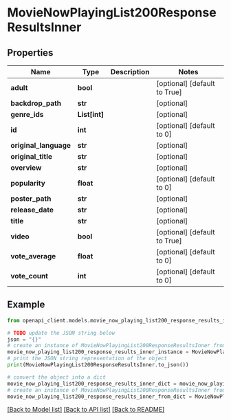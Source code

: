 # MovieNowPlayingList200ResponseResultsInner


## Properties

Name | Type | Description | Notes
------------ | ------------- | ------------- | -------------
**adult** | **bool** |  | [optional] [default to True]
**backdrop_path** | **str** |  | [optional] 
**genre_ids** | **List[int]** |  | [optional] 
**id** | **int** |  | [optional] [default to 0]
**original_language** | **str** |  | [optional] 
**original_title** | **str** |  | [optional] 
**overview** | **str** |  | [optional] 
**popularity** | **float** |  | [optional] [default to 0]
**poster_path** | **str** |  | [optional] 
**release_date** | **str** |  | [optional] 
**title** | **str** |  | [optional] 
**video** | **bool** |  | [optional] [default to True]
**vote_average** | **float** |  | [optional] [default to 0]
**vote_count** | **int** |  | [optional] [default to 0]

## Example

```python
from openapi_client.models.movie_now_playing_list200_response_results_inner import MovieNowPlayingList200ResponseResultsInner

# TODO update the JSON string below
json = "{}"
# create an instance of MovieNowPlayingList200ResponseResultsInner from a JSON string
movie_now_playing_list200_response_results_inner_instance = MovieNowPlayingList200ResponseResultsInner.from_json(json)
# print the JSON string representation of the object
print(MovieNowPlayingList200ResponseResultsInner.to_json())

# convert the object into a dict
movie_now_playing_list200_response_results_inner_dict = movie_now_playing_list200_response_results_inner_instance.to_dict()
# create an instance of MovieNowPlayingList200ResponseResultsInner from a dict
movie_now_playing_list200_response_results_inner_from_dict = MovieNowPlayingList200ResponseResultsInner.from_dict(movie_now_playing_list200_response_results_inner_dict)
```
[[Back to Model list]](../README.md#documentation-for-models) [[Back to API list]](../README.md#documentation-for-api-endpoints) [[Back to README]](../README.md)


